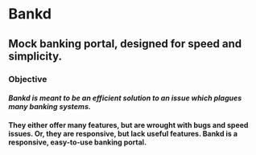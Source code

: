 # Bankd
## Mock banking portal, designed for speed and simplicity.

### Objective

#### *Bankd is meant to be an efficient solution to an issue which plagues many banking systems.* 
#### They either offer many features, but are wrought with bugs and speed issues. Or, they are responsive, but lack useful features. Bankd is a responsive, easy-to-use banking portal.
